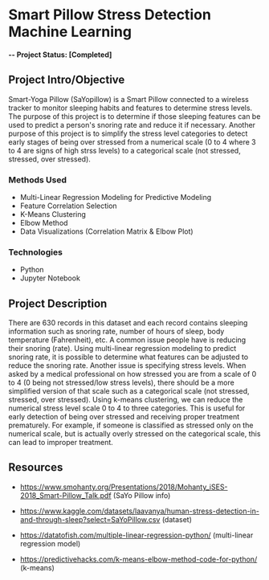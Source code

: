 # Smart Pillow Stress Detection Machine Learning


#### -- Project Status: [Completed]

## Project Intro/Objective
Smart-Yoga Pillow (SaYopillow) is a Smart Pillow connected to a wireless tracker to monitor sleeping habits and features to determine stress levels.
The purpose of this project is to determine if those sleeping features can be used to predict a person's snoring rate and reduce it if necessary.
Another purpose of this project is to simplify the stress level categories to detect early stages of being over stressed
from a numerical scale (0 to 4 where 3 to 4 are signs of high strss levels) to a categorical scale (not stressed, stressed, over stressed).

### Methods Used
* Multi-Linear Regression Modeling for Predictive Modeling
* Feature Correlation Selection
* K-Means Clustering 
* Elbow Method
* Data Visualizations (Correlation Matrix & Elbow Plot)

### Technologies 
* Python
* Jupyter Notebook


## Project Description
There are 630 records in this dataset and each record contains sleeping information such as snoring rate, number of hours of sleep, body temperature (Fahrenheit), etc. A common issue people have is reducing their snoring (rate). Using multi-linear regression modeling to predict snoring rate, it is possible to determine what features can be adjusted to reduce the snoring rate. Another issue is specifying stress levels. When asked by a medical professional on how stressed you are from a scale of 0 to 4 (0 being not stressed/low stress levels), there should be a more simplified version of that scale such as a categorical scale (not stressed, stressed, over stressed). Using k-means clustering, we can reduce the numerical stress level scale 0 to 4 to three categories. This is useful for early detection of being over stressed and receiving proper treatment prematurely. For example, if someone is classified as stressed only on the numerical scale, but is actually overly stressed on the categorical scale, this can lead to improper treatment. 


## Resources

* https://www.smohanty.org/Presentations/2018/Mohanty_iSES-2018_Smart-Pillow_Talk.pdf (SaYo Pillow info)

* https://www.kaggle.com/datasets/laavanya/human-stress-detection-in-and-through-sleep?select=SaYoPillow.csv (dataset)

* https://datatofish.com/multiple-linear-regression-python/ (multi-linear regression model)

* https://predictivehacks.com/k-means-elbow-method-code-for-python/ (k-means)
